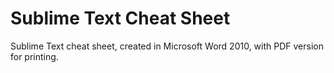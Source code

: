 # Sublime Text Cheat Sheet

Sublime Text cheat sheet, created in Microsoft Word 2010, with PDF version for printing.
